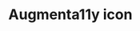 ---
title: Augmenta11y icon
subtype: logos
link: https://static.oswaldlabs.com/shravan-icons/augmenta11y/circle.png
thumbnail: https://static.oswaldlabs.com/shravan-icons/augmenta11y/generated/android-chrome-144x144.png
info: Circle PNG
license: CC BY-SA 4.0, Oswald Labs CDN
---